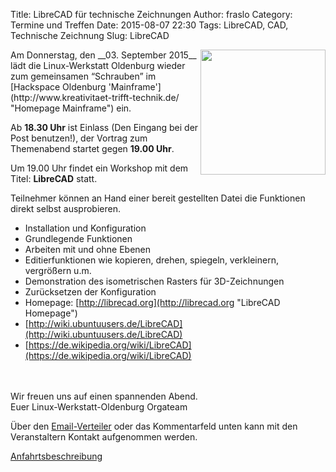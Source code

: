 Title: LibreCAD für technische Zeichnungen
Author: fraslo
Category: Termine und Treffen
Date: 2015-08-07 22:30
Tags: LibreCAD, CAD, Technische Zeichnung
Slug: LibreCAD


<img src="/images/hardware_wird_gestellt.JPG" width="200px" align="right" />
Am Donnerstag, den __03. September 2015__ lädt die Linux-Werkstatt Oldenburg wieder zum gemeinsamen 
“Schrauben” im [Hackspace Oldenburg 'Mainframe'](http://www.kreativitaet-trifft-technik.de/ "Homepage Mainframe") ein.

Ab __18.30 Uhr__ ist Einlass (Den Eingang bei der Post benutzen!), der Vortrag zum Themenabend startet gegen __19.00 Uhr__. 

Um 19.00 Uhr findet ein Workshop mit dem Titel: __LibreCAD__ statt.

Teilnehmer können an Hand einer bereit gestellten Datei die Funktionen direkt selbst ausprobieren.

 * Installation und Konfiguration
 * Grundlegende Funktionen
 * Arbeiten mit und ohne Ebenen
 * Editierfunktionen wie kopieren, drehen, spiegeln, verkleinern, vergrößern u.m.
 * Demonstration des isometrischen Rasters für 3D-Zeichnungen
 * Zurücksetzen der Konfiguration
 * Homepage: [http://librecad.org](http://librecad.org "LibreCAD Homepage")
 * [http://wiki.ubuntuusers.de/LibreCAD](http://wiki.ubuntuusers.de/LibreCAD)
 * [https://de.wikipedia.org/wiki/LibreCAD](https://de.wikipedia.org/wiki/LibreCAD)
<br>
<br>
Wir freuen uns auf einen spannenden Abend.
<br>
Euer Linux-Werkstatt-Oldenburg Orgateam

Über den [Email-Verteiler]({filename}/email_verteiler.md) oder das Kommentarfeld unten kann mit den Veranstaltern Kontakt aufgenommen werden.

[Anfahrtsbeschreibung](http://mainframe.io/contact.de.html "Anfahrt Mainframe")
